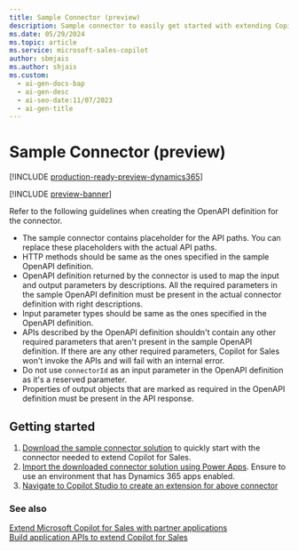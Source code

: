 ```yaml
---
title: Sample Connector (preview)
description: Sample connector to easily get started with extending Copilot for Sales.
ms.date: 05/29/2024
ms.topic: article
ms.service: microsoft-sales-copilot
author: sbmjais
ms.author: shjais
ms.custom:
  - ai-gen-docs-bap
  - ai-gen-desc
  - ai-seo-date:11/07/2023
  - ai-gen-title
---
```


# Sample Connector (preview)

[!INCLUDE [production-ready-preview-dynamics365](~/../shared-content/shared/preview-includes/production-ready-preview-dynamics365.md)]

[!INCLUDE [preview-banner](~/../shared-content/shared/preview-includes/preview-banner.md)]

Refer to the following guidelines when creating the OpenAPI definition for the connector.

- The sample connector contains placeholder for the API paths. You can replace these placeholders with the actual API paths.
- HTTP methods should be same as the ones specified in the sample OpenAPI definition.
- OpenAPI definition returned by the connector is used to map the input and output parameters by descriptions. All the required parameters in the sample OpenAPI definition must be present in the actual connector definition with right descriptions.
- Input parameter types should be same as the ones specified in the OpenAPI definition. 
- APIs described by the OpenAPI definition shouldn't contain any other required parameters that aren't present in the sample OpenAPI definition. If there are any other required parameters, Copilot for Sales won't invoke the APIs and will fail with an internal error.
- Do not use `connectorId` as an input parameter in the OpenAPI definition as it's a reserved parameter.
- Properties of output objects that are marked as required in the OpenAPI definition must be present in the API response.

## Getting started

1. [Download the sample connector solution](https://go.microsoft.com/fwlink/p/?linkid=2272334) to quickly start with the connector needed to extend Copilot for Sales.
2. [Import the downloaded connector solution using Power Apps](/power-apps/maker/data-platform/import-update-export-solutions). Ensure to use an environment that has Dynamics 365 apps enabled.
3. [Navigate to Copilot Studio to create an extension for above connector](/microsoft-copilot-studio/copilot-ai-plugins?tabs=c4s#author-a-connector-action)

### See also

[Extend Microsoft Copilot for Sales with partner applications](extend-copilot-for-sales.md)<br>
[Build application APIs to extend Copilot for Sales](build-apis.md)
